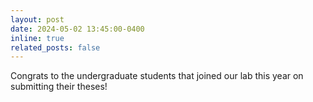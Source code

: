 ```yaml
---
layout: post
date: 2024-05-02 13:45:00-0400
inline: true
related_posts: false
---
```



Congrats to the undergraduate students that joined our lab this year on submitting their theses!